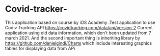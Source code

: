 # Covid-tracker-

This application based on course by iOS Academy .Test application to use Codiv Tracking API https://covidtracking.com/data/api/version-2
Current application using old data information, which don't been updated from 7 march 2021. 
And the second important thing is inheriting library by https://github.com/danielgindi/Charts which include interesting graphics tables for displaying data from APi
